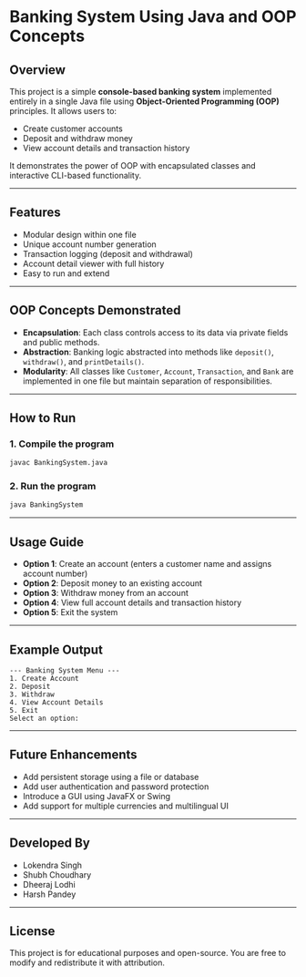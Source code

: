 
# Banking System Using Java and OOP Concepts

## Overview
This project is a simple **console-based banking system** implemented entirely in a single Java file using **Object-Oriented Programming (OOP)** principles. It allows users to:

- Create customer accounts
- Deposit and withdraw money
- View account details and transaction history

It demonstrates the power of OOP with encapsulated classes and interactive CLI-based functionality.

---

## Features
- Modular design within one file
- Unique account number generation
- Transaction logging (deposit and withdrawal)
- Account detail viewer with full history
- Easy to run and extend

---

## OOP Concepts Demonstrated
- **Encapsulation**: Each class controls access to its data via private fields and public methods.
- **Abstraction**: Banking logic abstracted into methods like `deposit()`, `withdraw()`, and `printDetails()`.
- **Modularity**: All classes like `Customer`, `Account`, `Transaction`, and `Bank` are implemented in one file but maintain separation of responsibilities.

---

## How to Run

### 1. Compile the program
```bash
javac BankingSystem.java
```

### 2. Run the program
```bash
java BankingSystem
```

---

## Usage Guide
- **Option 1**: Create an account (enters a customer name and assigns account number)
- **Option 2**: Deposit money to an existing account
- **Option 3**: Withdraw money from an account
- **Option 4**: View full account details and transaction history
- **Option 5**: Exit the system

---

## Example Output
```
--- Banking System Menu ---
1. Create Account
2. Deposit
3. Withdraw
4. View Account Details
5. Exit
Select an option:
```

---

## Future Enhancements
- Add persistent storage using a file or database
- Add user authentication and password protection
- Introduce a GUI using JavaFX or Swing
- Add support for multiple currencies and multilingual UI

---

## Developed By
- Lokendra Singh
- Shubh Choudhary
- Dheeraj Lodhi
- Harsh Pandey

---

## License
This project is for educational purposes and open-source. You are free to modify and redistribute it with attribution.
